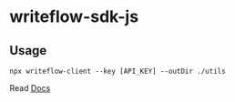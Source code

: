 # writeflow-sdk-js

## Usage

```shell
npx writeflow-client --key [API_KEY] --outDir ./utils
```

Read [Docs](https://writeflow.dev/docs)
